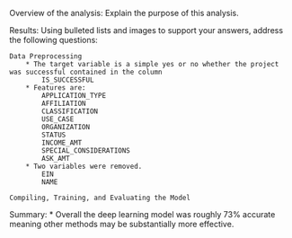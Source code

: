 Overview of the analysis: Explain the purpose of this analysis.

Results: Using bulleted lists and images to support your answers, address the following questions:

    Data Preprocessing
        * The target variable is a simple yes or no whether the project was successful contained in the column 
            IS_SUCCESSFUL
        * Features are:
            APPLICATION_TYPE        
            AFFILIATION
            CLASSIFICATION
            USE_CASE
            ORGANIZATION
            STATUS
            INCOME_AMT
            SPECIAL_CONSIDERATIONS
            ASK_AMT
        * Two variables were removed.
            EIN
            NAME

    Compiling, Training, and Evaluating the Model

Summary: 
    * Overall the deep learning model was roughly 73% accurate meaning other methods may be substantially more effective.
